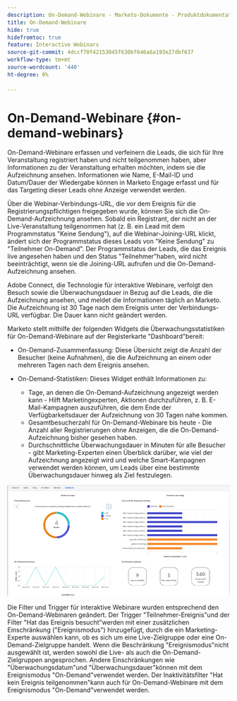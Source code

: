 ```yaml
---
description: On-Demand-Webinare - Marketo-Dokumente - Produktdokumentation
title: On-Demand-Webinare
hide: true
hidefromtoc: true
feature: Interactive Webinars
source-git-commit: 4dccf70f42153045f630bf646a6a193e27dbf637
workflow-type: tm+mt
source-wordcount: '440'
ht-degree: 0%

---
```


# On-Demand-Webinare {#on-demand-webinars}

On-Demand-Webinare erfassen und verfeinern die Leads, die sich für Ihre Veranstaltung registriert haben und nicht teilgenommen haben, aber Informationen zu der Veranstaltung erhalten möchten, indem sie die Aufzeichnung ansehen. Informationen wie Name, E-Mail-ID und Datum/Dauer der Wiedergabe können in Marketo Engage erfasst und für das Targeting dieser Leads ohne Anzeige verwendet werden.

Über die Webinar-Verbindungs-URL, die vor dem Ereignis für die Registrierungspflichtigen freigegeben wurde, können Sie sich die On-Demand-Aufzeichnung ansehen. Sobald ein Registrant, der nicht an der Live-Veranstaltung teilgenommen hat (z. B. ein Lead mit dem Programmstatus &quot;Keine Sendung&quot;), auf die Webinar-Joining-URL klickt, ändert sich der Programmstatus dieses Leads von &quot;Keine Sendung&quot; zu &quot;Teilnehmer On-Demand&quot;. Der Programmstatus der Leads, die das Ereignis live angesehen haben und den Status &quot;Teilnehmer&quot;haben, wird nicht beeinträchtigt, wenn sie die Joining-URL aufrufen und die On-Demand-Aufzeichnung ansehen.

Adobe Connect, die Technologie für interaktive Webinare, verfolgt den Besuch sowie die Überwachungsdauer in Bezug auf die Leads, die die Aufzeichnung ansehen, und meldet die Informationen täglich an Marketo. Die Aufzeichnung ist 30 Tage nach dem Ereignis unter der Verbindungs-URL verfügbar. Die Dauer kann nicht geändert werden.

Marketo stellt mithilfe der folgenden Widgets die Überwachungsstatistiken für On-Demand-Webinare auf der Registerkarte &quot;Dashboard&quot;bereit:

* On-Demand-Zusammenfassung: Diese Übersicht zeigt die Anzahl der Besucher (keine Aufnahmen), die die Aufzeichnung an einem oder mehreren Tagen nach dem Ereignis ansehen.

* On-Demand-Statistiken: Dieses Widget enthält Informationen zu:
   * Tage, an denen die On-Demand-Aufzeichnung angezeigt werden kann - Hilft Marketingexperten, Aktionen durchzuführen, z. B. E-Mail-Kampagnen auszuführen, die dem Ende der Verfügbarkeitsdauer der Aufzeichnung von 30 Tagen nahe kommen.
   * Gesamtbesucherzahl für On-Demand-Webinare bis heute - Die Anzahl aller Registrierungen ohne Anzeigen, die die On-Demand-Aufzeichnung bisher gesehen haben.
   * Durchschnittliche Überwachungsdauer in Minuten für alle Besucher - gibt Marketing-Experten einen Überblick darüber, wie viel der Aufzeichnung angezeigt wird und welche Smart-Kampagnen verwendet werden können, um Leads über eine bestimmte Überwachungsdauer hinweg als Ziel festzulegen.

![](assets/on-demand-webinars-1.png)

Die Filter und Trigger für interaktive Webinare wurden entsprechend den On-Demand-Webinaren geändert. Der Trigger &quot;Teilnehmer-Ereignis&quot;und der Filter &quot;Hat das Ereignis besucht&quot;werden mit einer zusätzlichen Einschränkung (&quot;Ereignismodus&quot;) hinzugefügt, durch die ein Marketing-Experte auswählen kann, ob es sich um eine Live-Zielgruppe oder eine On-Demand-Zielgruppe handelt. Wenn die Beschränkung &quot;Ereignismodus&quot;nicht ausgewählt ist, werden sowohl die Live- als auch die On-Demand-Zielgruppen angesprochen. Andere Einschränkungen wie &quot;Überwachungsdatum&quot;und &quot;Überwachungsdauer&quot;können mit dem Ereignismodus &quot;On-Demand&quot;verwendet werden. Der Inaktivitätsfilter &quot;Hat kein Ereignis teilgenommen&quot;kann auch für On-Demand-Webinare mit dem Ereignismodus &quot;On-Demand&quot;verwendet werden.
